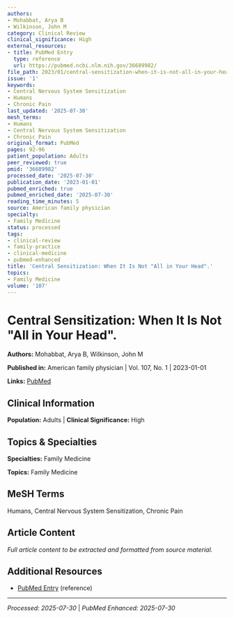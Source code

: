 ```yaml
---
authors:
- Mohabbat, Arya B
- Wilkinson, John M
category: Clinical Review
clinical_significance: High
external_resources:
- title: PubMed Entry
  type: reference
  url: https://pubmed.ncbi.nlm.nih.gov/36689982/
file_path: 2023/01/central-sensitization-when-it-is-not-all-in-your-head.md
issue: '1'
keywords:
- Central Nervous System Sensitization
- Humans
- Chronic Pain
last_updated: '2025-07-30'
mesh_terms:
- Humans
- Central Nervous System Sensitization
- Chronic Pain
original_format: PubMed
pages: 92-96
patient_population: Adults
peer_reviewed: true
pmid: '36689982'
processed_date: '2025-07-30'
publication_date: '2023-01-01'
pubmed_enriched: true
pubmed_enriched_date: '2025-07-30'
reading_time_minutes: 5
source: American family physician
specialty:
- Family Medicine
status: processed
tags:
- clinical-review
- family-practice
- clinical-medicine
- pubmed-enhanced
title: 'Central Sensitization: When It Is Not "All in Your Head".'
topics:
- Family Medicine
volume: '107'
---
```


# Central Sensitization: When It Is Not "All in Your Head".

**Authors:** Mohabbat, Arya B, Wilkinson, John M

**Published in:** American family physician | Vol. 107, No. 1 | 2023-01-01

**Links:** [PubMed](https://pubmed.ncbi.nlm.nih.gov/36689982/)

## Clinical Information

**Population:** Adults | **Clinical Significance:** High

## Topics & Specialties

**Specialties:** Family Medicine

**Topics:** Family Medicine

## MeSH Terms

Humans, Central Nervous System Sensitization, Chronic Pain

## Article Content

*Full article content to be extracted and formatted from source material.*

## Additional Resources

- [PubMed Entry](https://pubmed.ncbi.nlm.nih.gov/36689982/) (reference)

---

*Processed: 2025-07-30* | *PubMed Enhanced: 2025-07-30*
